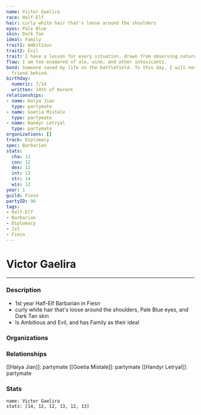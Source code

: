 ```yaml
---
name: Victor Gaelira
race: Half-Elf
hair: curly white hair that's loose around the shoulders
eyes: Pale Blue
skin: Dark Tan
ideal: Family
trait1: Ambitious
trait2: Evil
trait: I have a lesson for every situation, drawn from observing nature.
flaw: I am too enamored of ale, wine, and other intoxicants.
bond: Someone saved my life on the battlefield. To this day, I will never leave a
  friend behind.
birthday:
  numeric: 7/14
  written: 14th of Korent
relationships:
- name: Halya Jian
  type: partymate
- name: Goetia Mistale
  type: partymate
- name: Handyr Letryal
  type: partymate
organizations: []
track: Diplomacy
spec: Barbarian
stats:
  cha: 13
  con: 12
  dex: 12
  int: 13
  str: 14
  wis: 12
year: 1
guild: Fiesn
partyID: 96
tags:
- Half-Elf
- Barbarian
- Diplomacy
- 1st
- Fiesn
---
```

# Victor Gaelira
---
### Description
- 1st year Half-Elf Barbarian in Fiesn
- curly white hair that's loose around the shoulders, Pale Blue eyes, and Dark Tan skin
- Is Ambitious and Evil, and has Family as their ideal

### Organizations
### Relationships
[[Halya Jian]]: partymate
[[Goetia Mistale]]: partymate
[[Handyr Letryal]]: partymate
### Stats
```statblock
name: Victor Gaelira
stats: [14, 12, 12, 13, 12, 13]
```